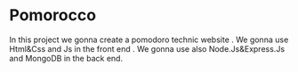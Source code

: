 # Pomorocco
In this project we gonna create a pomodoro technic website .
We gonna use Html&Css and Js in the front end .
We gonna use also Node.Js&Express.Js and MongoDB in the back end.
